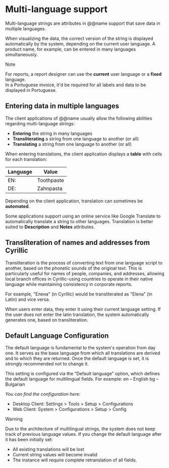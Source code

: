 # Multi-language support
 
Multi-language strings are attributes in @@name support that save data in multiple languages. 

When visualizing the data, the correct version of the string is displayed automatically by the system, depending on the current user language. A product name, for example, can be entered in many languages simultaneously.

> [!NOTE]
> 
> For reports, a report designer can use the **current** user language or a **fixed** language. <br>
> In a Portuguese invoice, it'd be required for all labels and data to be displayed in Portuguese.

## Entering data in multiple languages

The client applications of @@name usually allow the following abilities regarding multi-language strings:

- **Entering** the string in many languages
- **Transliterating** a string from one language to another (or all)
- **Translating** a string from one language to another (or all)

When entering translations, the client application displays a **table** with cells for each translation:

| Language | Value |
| ---- | ----- |
| EN: | Toothpaste |
| DE: | Zahnpasta |

Depending on the client application, translation can sometimes be **automated**. 

Some applications support using an online service like Google Translate to automatically translate a string to other languages. Translation is better suited to **Description** and **Notes** attributes.

## Transliteration of names and addresses from Cyrillic

Transliteration is the process of converting text from one language script to another, based on the phonetic sounds of the original text.
This is particularly useful for names of people, companies, and addresses, allowing local branch offices in Cyrillic-using countries to operate in their native language while maintaining consistency in corporate reports.

For example, "Елена" (in Cyrillic) would be transliterated as "Elena" (in Latin) and vice versa.

When users enter data, they enter it using their current language setting.
If the user does not enter the latin translation, the system automatically generates one, based on transliteration.

## Default Language Configuration
The default language is fundamental to the system's operation from day one. It serves as the base language from which all translations are derived and to which they are returned. Once the default language is set, it is strongly recommended not to change it.

This setting is configured via the “Default language” option, which defines the default language for multilingual fields. For example:
en – English
bg – Bulgarian

_You can find the configuration here:_
- Desktop Client: Settings > Tools > Setup > Configurations
- Web Client: System > Configurations > Setup > Config

> [!WARNING]
> 
> Due to the architecture of multilingual strings, the system does not keep track of previous language values. If you change the default language after it has been initially set:
> - All existing translations will be lost
> - Current string values will become invalid
> - The instance will require complete retranslation of all fields.


